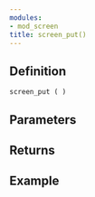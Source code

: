 ```yaml
---
modules:
- mod_screen
title: screen_put()
---
```


## Definition

    screen_put ( )

## Parameters

## Returns

## Example

```
```
